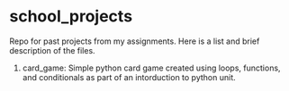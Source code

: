 # school_projects
Repo for past projects from my assignments. Here is a list and brief description of the files.

1. card_game: Simple python card game created using loops, functions, and conditionals as part of an intorduction to python unit.
   
